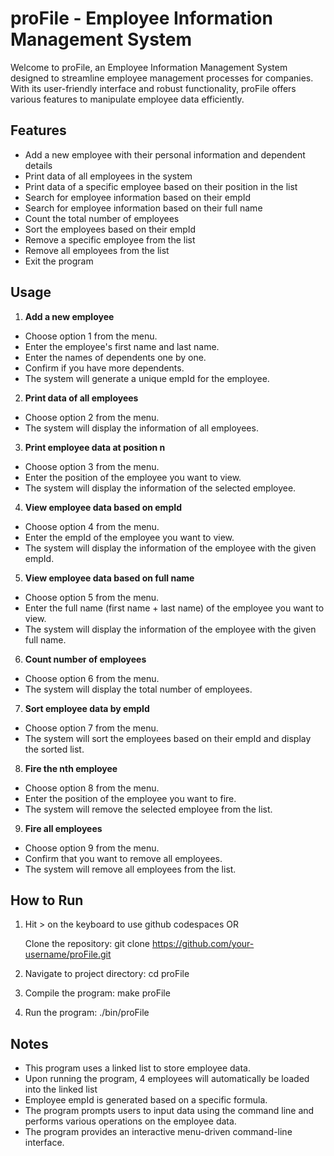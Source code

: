 
# proFile - Employee Information Management System

Welcome to proFile, an Employee Information Management System designed to streamline employee management processes for companies. With its user-friendly interface and robust functionality, proFile offers various features to manipulate employee data efficiently.


## Features
 - Add a new employee with their personal information and dependent details
 - Print data of all employees in the system
 - Print data of a specific employee based on their position in the list
 - Search for employee information based on their empId
 - Search for employee information based on their full name
 - Count the total number of employees
 - Sort the employees based on their empId
 - Remove a specific employee from the list
 - Remove all employees from the list
 - Exit the program
## Usage
1. **Add a new employee**
 - Choose option 1 from the menu.
 - Enter the employee's first name and last name.
 - Enter the names of dependents one by one.
 - Confirm if you have more dependents.
 - The system will generate a unique empId for the employee.

2. **Print data of all employees**
 - Choose option 2 from the menu.
 - The system will display the information of all employees.

3. **Print employee data at position n**
 - Choose option 3 from the menu.
 - Enter the position of the employee you want to view.
 - The system will display the information of the selected employee.

4. **View employee data based on empId**
 - Choose option 4 from the menu.
 - Enter the empId of the employee you want to view.
 - The system will display the information of the employee with the given empId.

5. **View employee data based on full name**
 - Choose option 5 from the menu.
 - Enter the full name (first name + last name) of the employee you want to view.
 - The system will display the information of the employee with the given full name.

6. **Count number of employees**
 - Choose option 6 from the menu.
 - The system will display the total number of employees.

7. **Sort employee data by empId**
 - Choose option 7 from the menu.
 - The system will sort the employees based on their empId and display the sorted list.

8. **Fire the nth employee**
 - Choose option 8 from the menu.
 - Enter the position of the employee you want to fire.
 - The system will remove the selected employee from the list.

9. **Fire all employees**
 - Choose option 9 from the menu.
 - Confirm that you want to remove all employees.
 - The system will remove all employees from the list.
## How to Run
1. Hit > on the keyboard to use github        codespaces  OR

   Clone the repository: git clone https://github.com/your-username/proFile.git

2. Navigate to project directory:
   cd proFile

3. Compile the program:
   make proFile

4. Run the program:
   ./bin/proFile

## Notes
- This program uses a linked list to store employee data.
- Upon running the program, 4 employees will automatically be loaded into the linked list
- Employee empId is generated based on a specific formula.
- The program prompts users to input data using the command line and performs various operations on the employee data.
- The program provides an interactive menu-driven command-line interface.
